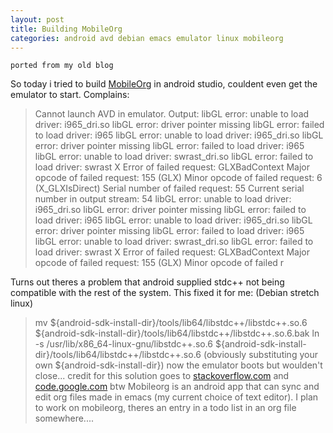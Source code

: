 ```yaml
---
layout: post
title: Building MobileOrg
categories: android avd debian emacs emulator linux mobileorg
---
```


    ported from my old blog

So today i tried to build [MobileOrg](https://github.com/matburt/mobileorg-android) in android studio, couldent even get the emulator to start. Complains:
> Cannot launch AVD in emulator.
Output:
libGL error: unable to load driver: i965_dri.so
libGL error: driver pointer missing
libGL error: failed to load driver: i965
libGL error: unable to load driver: i965_dri.so
libGL error: driver pointer missing
libGL error: failed to load driver: i965
libGL error: unable to load driver: swrast_dri.so
libGL error: failed to load driver: swrast
X Error of failed request:  GLXBadContext
Major opcode of failed request:  155 (GLX)
Minor opcode of failed request:  6 (X_GLXIsDirect)
Serial number of failed request:  55
Current serial number in output stream:  54
libGL error: unable to load driver: i965_dri.so
libGL error: driver pointer missing
libGL error: failed to load driver: i965
libGL error: unable to load driver: i965_dri.so
libGL error: driver pointer missing
libGL error: failed to load driver: i965
libGL error: unable to load driver: swrast_dri.so
libGL error: failed to load driver: swrast
X Error of failed request:  GLXBadContext
Major opcode of failed request:  155 (GLX)
Minor opcode of failed r

Turns out theres a problem that android supplied stdc++ not being compatible with the rest of the system.
This fixed it for me: (Debian stretch linux)

> mv ${android-sdk-install-dir}/tools/lib64/libstdc++/libstdc++.so.6 ${android-sdk-install-dir}/tools/lib64/libstdc++/libstdc++.so.6.bak
ln -s /usr/lib/x86_64-linux-gnu/libstdc++.so.6 ${android-sdk-install-dir}/tools/lib64/libstdc++/libstdc++.so.6
(obviously substituting your own ${android-sdk-install-dir})
now the emulator boots but woulden't close...
credit for this solution goes to [stackoverflow.com](http://stackoverflow.com/questions/36189393/android-studio-avd-error-launching") and [code.google.com](https://code.google.com/p/android/issues/detail?id=197254#c23)
btw Mobileorg is an android app that can sync and edit org files made in emacs (my current choice of text editor). I plan to work on mobileorg, theres an entry in a todo list in an org file somewhere....
